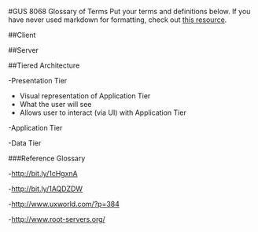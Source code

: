 #GUS 8068 Glossary of Terms
Put your terms and definitions below. If you have never used markdown for formatting, check out [this resource](https://github.com/adam-p/markdown-here/wiki/Markdown-Cheatsheet).

##Client

##Server

##Tiered Architecture

-Presentation Tier
  - Visual representation of Application Tier
  - What the user will see
  - Allows user to interact (via UI) with Application Tier

-Application Tier

-Data Tier

###Reference Glossary

-http://bit.ly/1cHgxnA

-http://bit.ly/1AQDZDW

-http://www.uxworld.com/?p=384

-http://www.root-servers.org/






